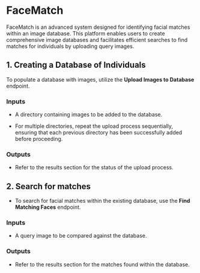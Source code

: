 # FaceMatch

FaceMatch is an advanced system designed for identifying facial matches within an image database. This platform enables users to create comprehensive image databases and facilitates efficient searches to find matches for individuals by uploading query images.

## 1. Creating a Database of Individuals

To populate a database with images, utilize the **Upload Images to Database** endpoint.

### Inputs

- A directory containing images to be added to the database.

- For multiple directories, repeat the upload process sequentially, ensuring that each previous directory has been successfully added before proceeding.

### Outputs

- Refer to the results section for the status of the upload process.

## 2. Search for matches 

- To search for facial matches within the existing database, use the **Find Matching Faces** endpoint.

### Inputs

- A query image to be compared against the database.

### Outputs 

- Refer to the results section for the matches found within the database.